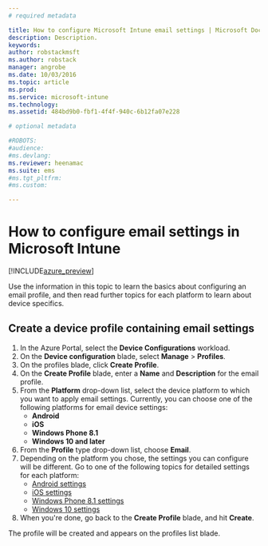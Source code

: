 ```yaml
---
# required metadata

title: How to configure Microsoft Intune email settings | Microsoft Docs
description: Description.
keywords:
author: robstackmsft
ms.author: robstack
manager: angrobe
ms.date: 10/03/2016
ms.topic: article
ms.prod:
ms.service: microsoft-intune
ms.technology:
ms.assetid: 484bd9b0-fbf1-4f4f-940c-6b12fa07e228

# optional metadata

#ROBOTS:
#audience:
#ms.devlang:
ms.reviewer: heenamac
ms.suite: ems
#ms.tgt_pltfrm:
#ms.custom:

---
```


# How to configure email settings in Microsoft Intune

[!INCLUDE[azure_preview](../includes/azure_preview.md)]

Use the information in this topic to learn the basics about configuring an email profile, and then read further topics for each platform to learn about device specifics.

## Create a device profile containing email settings

1. In the Azure Portal, select the **Device Configurations** workload.
2. On the **Device configuration** blade, select **Manage** > **Profiles**.
3. On the profiles blade, click **Create Profile**.
4. On the **Create Profile** blade, enter a **Name** and **Description** for the email profile.
5. From the **Platform** drop-down list, select the device platform to which you want to apply email settings. Currently, you can choose one of the following platforms for email device settings:
	- **Android**
	- **iOS**
	- **Windows Phone 8.1**
	- **Windows 10 and later**
6. From the **Profile** type drop-down list, choose **Email**.
7. Depending on the platform you chose, the settings you can configure will be different. Go to one of the following topics for detailed settings for each platform:
	- [Android settings](email-profile-settings-for-android.md)
	- [iOS settings](email-profile-settings-for-ios.md)
	- [Windows Phone 8.1 settings](email-profile-settings-for-windows-phone-8-1.md)
	- [Windows 10 settings](email-profile-settings-for-windows-10.md)
8. When you're done, go back to the **Create Profile** blade, and hit **Create**.

The profile will be created and appears on the profiles list blade.

